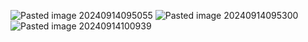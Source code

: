 ![Pasted image 20240914095055](https://github.com/user-attachments/assets/d1dd75e8-d29e-4a9e-88b8-7f07a9944b64)
![Pasted image 20240914095300](https://github.com/user-attachments/assets/bb805851-cac2-4249-b451-50725b8ac76f)
![Pasted image 20240914100939](https://github.com/user-attachments/assets/ea0bb582-495d-4adf-b30a-7995f17e3992)
